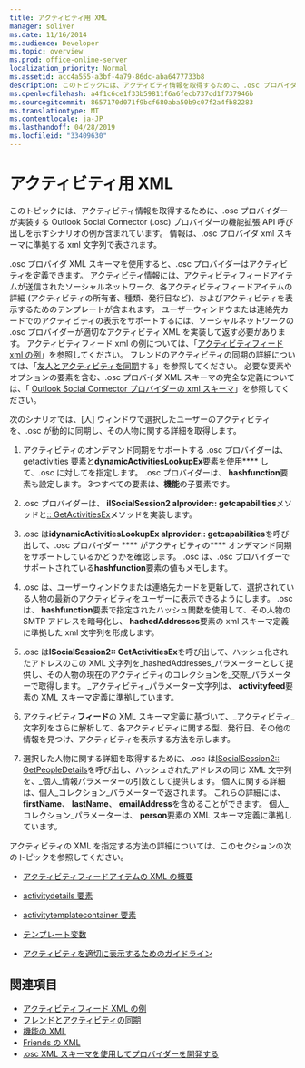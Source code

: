 ```yaml
---
title: アクティビティ用 XML
manager: soliver
ms.date: 11/16/2014
ms.audience: Developer
ms.topic: overview
ms.prod: office-online-server
localization_priority: Normal
ms.assetid: acc4a555-a3bf-4a79-86dc-aba6477733b8
description: このトピックには、アクティビティ情報を取得するために、.osc プロバイダーが実装する Outlook Social Connector (.osc) プロバイダーの機能拡張 API 呼び出しを示すシナリオの例が含まれています。 情報は、.osc プロバイダ xml スキーマに準拠する xml 文字列で表されます。
ms.openlocfilehash: a4f1c6ce1f33b59811f6a6fecb737cd1f737946b
ms.sourcegitcommit: 8657170d071f9bcf680aba50b9c07f2a4fb82283
ms.translationtype: MT
ms.contentlocale: ja-JP
ms.lasthandoff: 04/28/2019
ms.locfileid: "33409630"
---
```

# <a name="xml-for-activities"></a>アクティビティ用 XML

このトピックには、アクティビティ情報を取得するために、.osc プロバイダーが実装する Outlook Social Connector (.osc) プロバイダーの機能拡張 API 呼び出しを示すシナリオの例が含まれています。 情報は、.osc プロバイダ xml スキーマに準拠する xml 文字列で表されます。
  
.osc プロバイダ XML スキーマを使用すると、.osc プロバイダーはアクティビティを定義できます。 アクティビティ情報には、アクティビティフィードアイテムが送信されたソーシャルネットワーク、各アクティビティフィードアイテムの詳細 (アクティビティの所有者、種類、発行日など)、およびアクティビティを表示するためのテンプレートが含まれます。 ユーザーウィンドウまたは連絡先カードでのアクティビティの表示をサポートするには、ソーシャルネットワークの .osc プロバイダーが適切なアクティビティ XML を実装して返す必要があります。 アクティビティフィード xml の例については、「[アクティビティフィード xml の例](activity-feed-xml-example.md)」を参照してください。 フレンドのアクティビティの同期の詳細については、「[友人とアクティビティを同期](synchronizing-friends-and-activities.md)する」を参照してください。 必要な要素やオプションの要素を含む、.osc プロバイダ XML スキーマの完全な定義については、「 [Outlook Social Connector プロバイダーの xml スキーマ](outlook-social-connector-provider-xml-schema.md)」を参照してください。 
  
次のシナリオでは、[人] ウィンドウで選択したユーザーのアクティビティを、.osc が動的に同期し、その人物に関する詳細を取得します。
  
1. アクティビティのオンデマンド同期をサポートする .osc プロバイダーは、getactivities 要素と**dynamicActivitiesLookupEx**要素を使用**** して、.osc に対してを指定します。 .osc プロバイダーは、 **hashfunction**要素も設定します。 3つすべての要素は、**機能**の子要素です。 
    
2. .osc プロバイダーは、 **iISocialSession2 alprovider:: getcapabilities**メソッドと[:: GetActivitiesEx](isocialsession2-getactivitiesex.md)メソッドを実装します。 
    
3. .osc は**idynamicActivitiesLookupEx alprovider:: getcapabilities**を呼び出して、.osc プロバイダー **** がアクティビティの**** オンデマンド同期をサポートしているかどうかを確認します。 .osc は、.osc プロバイダーでサポートされている**hashfunction**要素の値もメモします。 
    
4. .osc は、ユーザーウィンドウまたは連絡先カードを更新して、選択されている人物の最新のアクティビティをユーザーに表示できるようにします。 .osc は、 **hashfunction**要素で指定されたハッシュ関数を使用して、その人物の SMTP アドレスを暗号化し、 **hashedAddresses**要素の xml スキーマ定義に準拠した xml 文字列を形成します。 
    
5. .osc は**ISocialSession2:: GetActivitiesEx**を呼び出して、ハッシュ化されたアドレスのこの XML 文字列を_hashedAddresses_パラメーターとして提供し、その人物の現在のアクティビティのコレクションを_交際_パラメーターで取得します。 _アクティビティ_パラメーター文字列は、 **activityfeed**要素の XML スキーマ定義に準拠しています。 
    
6. アクティビティ**フィード**の XML スキーマ定義に基づいて、_アクティビティ_文字列をさらに解析して、各アクティビティに関する型、発行日、その他の情報を見つけ、アクティビティを表示する方法を示します。 
    
7. 選択した人物に関する詳細を取得するために、.osc は[ISocialSession2:: GetPeopleDetails](isocialsession2-getpeopledetails.md)を呼び出し、ハッシュされたアドレスの同じ XML 文字列を、_個人_情報パラメーターの引数として提供します。 個人に関する詳細は、個人_コレクション_パラメーターで返されます。 これらの詳細には、 **firstName**、 **lastName**、 **emailAddress**を含めることができます。 個人_コレクション_パラメーターは、 **person**要素の XML スキーマ定義に準拠しています。 
    
アクティビティの XML を指定する方法の詳細については、このセクションの次のトピックを参照してください。
  
- [アクティビティフィードアイテムの XML の概要](overview-of-xml-for-an-activity-feed-item.md)
    
- [activitydetails 要素](activitydetails-element.md)
    
- [activitytemplatecontainer 要素](activitytemplatecontainer-element.md)
    
- [テンプレート変数](template-variables.md)
    
- [アクティビティを適切に表示するためのガイドライン](guidelines-for-properly-displaying-activities.md)
    
## <a name="see-also"></a>関連項目

- [アクティビティフィード XML の例](activity-feed-xml-example.md)  
- [フレンドとアクティビティの同期](synchronizing-friends-and-activities.md) 
- [機能の XML](xml-for-capabilities.md)  
- [Friends の XML](xml-for-friends.md)
- [.osc XML スキーマを使用してプロバイダーを開発する](developing-a-provider-with-the-osc-xml-schema.md)

